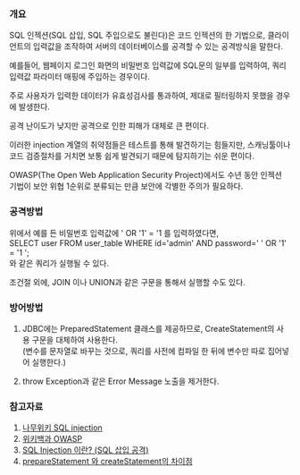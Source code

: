 ### 개요  
SQL 인젝션(SQL 삽입, SQL 주입으로도 불린다)은 코드 인젝션의 한 기법으로, 클라이언트의 입력값을 조작하여 서버의 데이터베이스를 공격할 수 있는 공격방식을 말한다.  
  
예를들어, 웹페이지 로그인 화면의 비밀번호 입력값에 SQL문의 일부를 입력하여, 쿼리 입력값 파라미터 매핑에 주입하는 경우이다.  
  
주로 사용자가 입력한 데이터가 유효성검사를 통과하여, 제대로 필터링하지 못했을 경우에 발생한다.  
  
공격 난이도가 낮지만 공격으로 인한 피해가 대체로 큰 편이다.  
  
이러한 injection 계열의 취약점들은 테스트를 통해 발견하기는 힘들지만, 스캐닝툴이나 코드 검증절차를 거치면 보통 쉽게 발견되기 때문에 탐지하기는 쉬운 편이다.  
   
OWASP(The Open Web Application Security Project)에서도 수년 동안 인젝션 기법이 보안 위협 1순위로 분류되는 만큼 보안에 각별한 주의가 필요하다.  
  
  
### 공격방법  
위에서 예를 든 비밀번호 입력값에  ' OR '1' = '1 를 입력하였다면,  
SELECT user FROM user_table WHERE id='admin' AND password=' ' OR '1' = '1 ';  
와 같은 쿼리가 실행될 수 있다.  
  
조건절 외에, JOIN 이나 UNION과 같은 구문을 통해서 실행할 수도 있다.  
  
  
### 방어방법
1. JDBC에는 PreparedStatement 클래스를 제공하므로, CreateStatement의 사용 구문을 대체하여 사용한다.    
(변수를 문자열로 바꾸는 것으로, 쿼리를 사전에 컴파일 한 뒤에 변수만 따로 집어넣어 실행한다.)  
  
2. throw Exception과 같은 Error Message 노출을 제거한다.  
  
  
### 참고자료  
1. [나무위키 SQL injection](https://namu.wiki/w/SQL%20injection)  
2. [위키백과 OWASP](https://ko.wikipedia.org/wiki/OWASP)  
3. [SQL Injection 이란? (SQL 삽입 공격)](https://noirstar.tistory.com/264)  
4. [prepareStatement 와 createStatement의 차이점](https://liketh.tistory.com/entry/prepareStatement-%EC%99%80-createStatement-%EC%B0%A8%EC%9D%B4%EC%A0%90)  